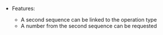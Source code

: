   - Features:
    
      - A second sequence can be linked to the operation type
      - A number from the second sequence can be requested

